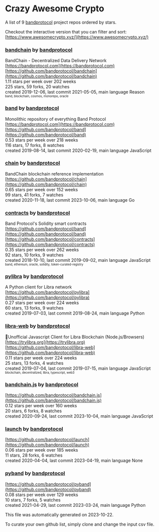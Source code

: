 # Crazy Awesome Crypto
A list of 9 [bandprotocol](https://github.com/bandprotocol) project repos ordered by stars.  

Checkout the interactive version that you can filter and sort: 
[https://www.awesomecrypto.xyz/](https://www.awesomecrypto.xyz/)  


### [bandchain](https://github.com/bandprotocol/bandchain) by [bandprotocol](https://github.com/bandprotocol)  
BandChain - Decentralized Data Delivery Network  
[https://bandprotocol.com](https://bandprotocol.com)  
[https://github.com/bandprotocol/bandchain](https://github.com/bandprotocol/bandchain)  
1.11 stars per week over 202 weeks  
225 stars, 59 forks, 20 watches  
created 2019-12-06, last commit 2021-05-05, main language Reason  
<sub><sup>band, blockchain, cosmos, monorepo, oracle</sup></sub>


### [band](https://github.com/bandprotocol/band) by [bandprotocol](https://github.com/bandprotocol)  
Monolithic repository of everything Band Protocol  
[https://bandprotocol.com](https://bandprotocol.com)  
[https://github.com/bandprotocol/band](https://github.com/bandprotocol/band)  
0.53 stars per week over 218 weeks  
116 stars, 17 forks, 8 watches  
created 2019-08-14, last commit 2020-02-19, main language JavaScript  


### [chain](https://github.com/bandprotocol/chain) by [bandprotocol](https://github.com/bandprotocol)  
BandChain blockchain reference implementation  
[https://github.com/bandprotocol/chain](https://github.com/bandprotocol/chain)  
0.65 stars per week over 152 weeks  
99 stars, 41 forks, 7 watches  
created 2020-11-18, last commit 2023-10-06, main language Go  


### [contracts](https://github.com/bandprotocol/contracts) by [bandprotocol](https://github.com/bandprotocol)  
Band Protocol's Solidity smart contracts  
[https://github.com/bandprotocol/band](https://github.com/bandprotocol/band)  
[https://github.com/bandprotocol/contracts](https://github.com/bandprotocol/contracts)  
0.35 stars per week over 262 weeks  
92 stars, 10 forks, 9 watches  
created 2018-10-10, last commit 2019-09-02, main language JavaScript  
<sub><sup>band, ethereum, oracle, solidity, token-curated-registry</sup></sub>


### [pylibra](https://github.com/bandprotocol/pylibra) by [bandprotocol](https://github.com/bandprotocol)  
A Python client for Libra network  
[https://github.com/bandprotocol/pylibra](https://github.com/bandprotocol/pylibra)  
0.27 stars per week over 224 weeks  
60 stars, 13 forks, 9 watches  
created 2019-07-03, last commit 2019-08-24, main language Python  


### [libra-web](https://github.com/bandprotocol/libra-web) by [bandprotocol](https://github.com/bandprotocol)  
🦄Unofficial Javascript Client for Libra Blockchain (Node.js/Browsers)  
[https://trylibra.org](https://trylibra.org)  
[https://github.com/bandprotocol/libra-web](https://github.com/bandprotocol/libra-web)  
0.11 stars per week over 224 weeks  
25 stars, 13 forks, 4 watches  
created 2019-07-04, last commit 2019-07-15, main language JavaScript  
<sub><sup>blockchain, decentralized, libra, typescript, web3</sup></sub>


### [bandchain.js](https://github.com/bandprotocol/bandchain.js) by [bandprotocol](https://github.com/bandprotocol)  
  
[https://github.com/bandprotocol/bandchain.js](https://github.com/bandprotocol/bandchain.js)  
0.12 stars per week over 160 weeks  
20 stars, 6 forks, 8 watches  
created 2020-09-24, last commit 2023-10-04, main language JavaScript  


### [launch](https://github.com/bandprotocol/launch) by [bandprotocol](https://github.com/bandprotocol)  
  
[https://github.com/bandprotocol/launch](https://github.com/bandprotocol/launch)  
0.06 stars per week over 185 weeks  
11 stars, 28 forks, 6 watches  
created 2020-04-04, last commit 2023-04-19, main language None  


### [pyband](https://github.com/bandprotocol/pyband) by [bandprotocol](https://github.com/bandprotocol)  
  
[https://github.com/bandprotocol/pyband](https://github.com/bandprotocol/pyband)  
0.08 stars per week over 129 weeks  
10 stars, 7 forks, 5 watches  
created 2021-04-29, last commit 2023-03-24, main language Python  


This file was automatically generated on 2023-10-22.  

To curate your own github list, simply clone and change the input csv file.  